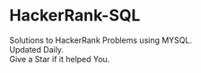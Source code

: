 # HackerRank-SQL
Solutions to HackerRank Problems using MYSQL.<br />
Updated Daily.<br />
Give a Star if it helped You.
